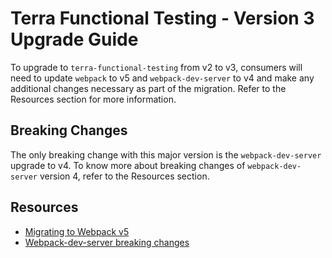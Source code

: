 # Terra Functional Testing - Version 3 Upgrade Guide

To upgrade to `terra-functional-testing` from v2 to v3, consumers will need to update `webpack` to v5  and `webpack-dev-server` to v4 and make any additional changes necessary as part of the migration. Refer to the Resources section for more information.

## Breaking Changes

The only breaking change with this major version is the `webpack-dev-server` upgrade to v4. To know more about breaking changes of `webpack-dev-server` version 4, refer to the Resources section.

## Resources

- [Migrating to Webpack v5](https://webpack.js.org/migrate/5/)
- [Webpack-dev-server breaking changes](https://github.com/webpack/webpack-dev-server/blob/master/migration-v4.md#migration-guide)

